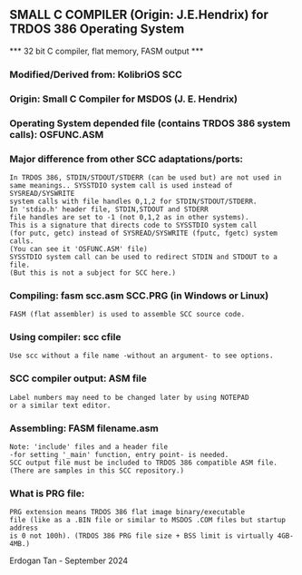 ## SMALL C COMPILER (Origin: J.E.Hendrix) for TRDOS 386 Operating System

*** 32 bit C compiler, flat memory, FASM output  ***

### Modified/Derived from: KolibriOS SCC

### Origin: Small C Compiler for MSDOS (J. E. Hendrix)

### Operating System depended file (contains TRDOS 386 system calls): OSFUNC.ASM

### Major difference from other SCC adaptations/ports:

    In TRDOS 386, STDIN/STDOUT/STDERR (can be used but) are not used in
    same meanings.. SYSSTDIO system call is used instead of SYSREAD/SYSWRITE
    system calls with file handles 0,1,2 for STDIN/STDOUT/STDERR.
    In 'stdio.h' header file, STDIN,STDOUT and STDERR 
    file handles are set to -1 (not 0,1,2 as in other systems).
    This is a signature that directs code to SYSSTDIO system call
    (for putc, getc) instead of SYSREAD/SYSWRITE (fputc, fgetc) system calls.
    (You can see it 'OSFUNC.ASM' file)
    SYSSTDIO system call can be used to redirect STDIN and STDOUT to a file.
    (But this is not a subject for SCC here.)

### Compiling:  fasm scc.asm SCC.PRG  (in Windows or Linux)

    FASM (flat assembler) is used to assemble SCC source code.

### Using compiler: scc cfile

    Use scc without a file name -without an argument- to see options.

### SCC compiler output: ASM file

    Label numbers may need to be changed later by using NOTEPAD
    or a similar text editor.

### Assembling: FASM filename.asm

    Note: 'include' files and a header file 
    -for setting '_main' function, entry point- is needed.
    SCC output file must be included to TRDOS 386 compatible ASM file.
    (There are samples in this SCC repository.)

### What is PRG file:
 
    PRG extension means TRDOS 386 flat image binary/executable
    file (like as a .BIN file or similar to MSDOS .COM files but startup address
    is 0 not 100h). (TRDOS 386 PRG file size + BSS limit is virtually 4GB-4MB.)

Erdogan Tan - September 2024
